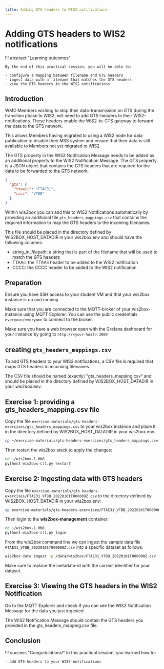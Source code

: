 ```yaml
---
title: Adding GTS headers to WIS2 notifications
---
```


# Adding GTS headers to WIS2 notifications

!!! abstract "Learning outcomes"

    By the end of this practical session, you will be able to:
    
    - configure a mapping between filename and GTS headers
    - ingest data with a filename that matches the GTS headers
    - view the GTS headers in the WIS2 notifications

## Introduction

WMO Members wishing to stop their data-transmission on GTS during the transition phase to WIS2, will need to add GTS-headers to their WIS2-notifications. These headers enable the WIS2-to-GTS gateway to forward the data to the GTS network.

This allows Members having migrated to using a WIS2 node for data publication to disable their MSS system and ensure that their data is still available to Members not yet migrated to WIS2.

The GTS property in the WIS2 Notification Message needs to be added as an additional property to the WIS2 Notification Message. The GTS property is a JSON object that contains the GTS headers that are required for the data to be forwarded to the GTS network.

```json
{
  "gts": {
    "ttaaii": "FTAE31",
    "cccc": "VTBB"
  }
}
```

Within wis2box you can add this to WIS2 Notifications automatically by providing an additional file `gts_headers_mappings.csv` that contains the required information to map the GTS headers to the incoming filenames.

This file should be placed in the directory defined by WIS2BOX_HOST_DATADIR in your wis2box.env and should have the following columns:

- string_in_filepath: a string that is part of the filename that will be used to match the GTS headers
- TTAAii: the TTAAii header to be added to the WIS2 notification
- CCCC: the CCCC header to be added to the WIS2 notification

## Preparation

Ensure you have SSH access to your student VM and that your wis2box instance is up and running.

Make sure that you are connected to the MQTT-broker of your wis2box-instance using MQTT Explorer. You can use the public credentials `everyone/everyone` to connect to the broker.

Make sure you have a web browser open with the Grafana dashboard for your instance by going to `http://<your-host>:3000`

## creating `gts_headers_mappings.csv`

To add GTS headers to your WIS2 notifications, a CSV file is required that maps GTS headers to incoming filenames.

The CSV file should be named (exactly) "gts_headers_mapping.csv" and should be placed in the directory defined by WIS2BOX_HOST_DATADIR in your wis2box.env. 

## Exercise 1: providing a gts_headers_mapping.csv file
    
Copy the file `exercise-materials/gts-headers-exercises/gts_headers_mappings.csv` to your wis2box instance and place it in the directory defined by WIS2BOX_HOST_DATADIR in your wis2box.env.


```bash
cp ~/exercise-materials/gts-headers-exercises/gts_headers_mappings.csv ~/wis2box-data
```

Then restart the wis2box stack to apply the changes:

```bash
cd ~/wis2box-1.0b8
python3 wis2box-ctl.py restart
```

## Exercise 2: Ingesting data with GTS headers

Copy the file `exercise-materials/gts-headers-exercises/FTAE31_VTBB_20220101T000000Z.csv` to the directory defined by WIS2BOX_HOST_DATADIR in your wis2box.env:

```bash
cp exercise-materials/gts-headers-exercises/FTAE31_VTBB_20220101T000000Z.csv ~/wis2box-data
```

Then login to the **wis2box-management** container:

```bash
cd ~/wis2box-1.0b8
python3 wis2box-ctl.py login
```

From the wis2box command line we can ingest the sample data file `FTAE31_VTBB_20220101T000000Z.csv` into a specific dataset as follows:

```bash
wis2box data ingest -p /data/wis2box/FTAE31_VTBB_20220101T000000Z.csv --metadata-id urn:wmo:md:not-my-centre:core.surface-based-observations.synop
```

Make sure to replace the metadata-id with the correct identifier for your dataset.

## Exercise 3: Viewing the GTS headers in the WIS2 Notification

Go to the MQTT Explorer and check if you can see the WIS2 Notification Message for the data you just ingested.

The WIS2 Notification Message should contain the GTS headers you provided in the gts_headers_mapping.csv file.

## Conclusion

!!! success "Congratulations!"
    In this practical session, you learned how to:

    - add GTS-headers to your WIS2-notifications
